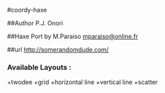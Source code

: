 #coordy-haxe

##Author P.J. Onori

##Haxe Port by M.Paraiso mparaiso@online.fr

##url http://somerandomdude.com/

### Available Layouts :

+twodee
	+grid
	+horizontal line
	+vertical line
	+scatter
	
